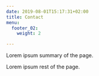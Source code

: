 ```yaml
---
date: 2019-08-01T15:17:31+02:00
title: Contact
menu:
  footer_02:
    weight: 2

---
```

Lorem ipsum summary of the page.
<!--more-->
Lorem ipsum rest of the page.